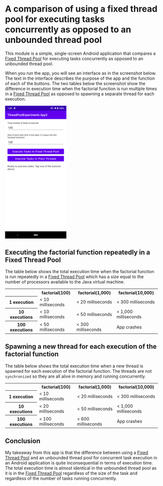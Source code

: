 # A comparison of using a fixed thread pool for executing tasks concurrently as opposed to an unbounded thread pool

This module is a simple, single-screen Android application that compares
a [Fixed Thread Pool](https://developer.android.com/reference/java/util/concurrent/Executors#newFixedThreadPool(int))
for executing tasks concurrently as opposed to an unbounded thread pool.

When you run the app, you will see an interface as in the screenshot below. The text in the interface
describes the purpose of the app and the function of each of the buttons. The two tables below the screenshot
show the difference in execution time when the factorial function is run multiple times in
a [Fixed Thread Pool](https://developer.android.com/reference/java/util/concurrent/Executors#newFixedThreadPool(int))
as opposed to spawning a separate thread for each execution.

<img src="Screenshot.png" width="40%" alt="Screenshot of app">

## Executing the factorial function repeatedly in a Fixed Thread Pool

The table below shows the total execution time when the factorial function is run repeatedly in
a [Fixed Thread Pool](https://developer.android.com/reference/java/util/concurrent/Executors#newFixedThreadPool(int))
which has a size equal to the number of processors available to the Java virtual machine.

<table>
    <tr>
        <th></th>
        <th>factorial(100)</th>
        <th>factorial(1,000)</th>
        <th>factorial(10,000)</th>
    </tr>
    <tr>
        <th>1 execution</th>
        <td>&lt; 10 milliseconds</td>
        <td>&lt; 20 milliseconds</td>
        <td>&lt; 300 milliseconds</td>
    </tr>
    <tr>
        <th>10 executions</th>
        <td>&lt; 10 milliseconds</td>
        <td>&lt; 50 milliseconds</td>
        <td>&lt; 1,000 milliseconds</td>
    </tr>
    <tr>
        <th>100 executions</th>
        <td>&lt; 50 milliseconds</td>
        <td>&lt; 300 milliseconds</td>
        <td>App crashes</td>
    </tr>
</table>

## Spawning a new thread for each execution of the factorial function

The table below shows the total execution time when a new thread is spawned for each execution of the
factorial function. The threads are not `synchronized` so they are all alive in memory and running
concurrently.

<table>
    <tr>
        <th></th>
        <th>factorial(100)</th>
        <th>factorial(1,000)</th>
        <th>factorial(10,000)</th>
    </tr>
    <tr>
        <th>1 execution</th>
        <td>&lt; 10 milliseconds</td>
        <td>&lt; 20 milliseconds</td>
        <td>&lt; 300 milliseconds</td>
    </tr>
    <tr>
        <th>10 executions</th>
        <td>&lt; 20 milliseconds</td>
        <td>&lt; 50 milliseconds</td>
        <td>&lt; 1,000 milliseconds</td>
    </tr>
    <tr>
        <th>100 executions</th>
        <td>&lt; 100 milliseconds</td>
        <td>&lt; 600 milliseconds</td>
        <td>App crashes</td>
    </tr>
</table>

## Conclusion

My takeaway from this app is that the difference between using
a [Fixed Thread Pool](https://developer.android.com/reference/java/util/concurrent/Executors#newFixedThreadPool(int))
and an unbounded thread pool for concurrent task execution in an Android application is quite inconsequential
in terms of execution time. The total execution time is almost identical in the unbounded thread pool as it is
in
the [Fixed Thread Pool](https://developer.android.com/reference/java/util/concurrent/Executors#newFixedThreadPool(int))
regardless of the size of the task and regardless of the number of tasks running concurrently.
